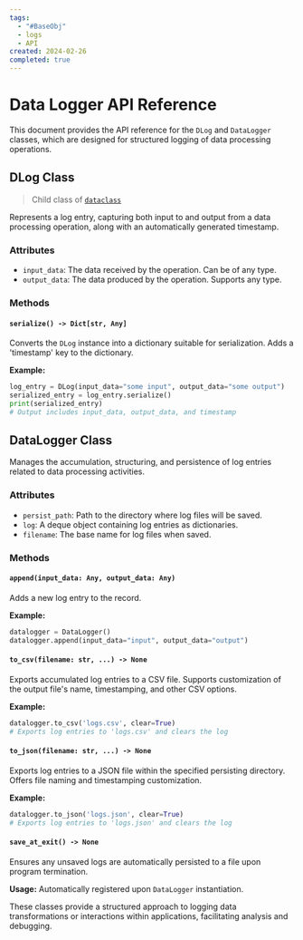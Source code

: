 ```yaml
---
tags:
  - "#BaseObj"
  - logs
  - API
created: 2024-02-26
completed: true
---
```


# Data Logger API Reference

This document provides the API reference for the `DLog` and `DataLogger` classes, which are designed for structured logging of data processing operations.

## DLog Class
> Child class of [`dataclass`](https://docs.python.org/3/library/dataclasses.html)

Represents a log entry, capturing both input to and output from a data processing operation, along with an automatically generated timestamp.

### Attributes

- `input_data`: The data received by the operation. Can be of any type.
- `output_data`: The data produced by the operation. Supports any type.

### Methods

#### `serialize() -> Dict[str, Any]`

Converts the `DLog` instance into a dictionary suitable for serialization. Adds a 'timestamp' key to the dictionary.

**Example:**

```python
log_entry = DLog(input_data="some input", output_data="some output")
serialized_entry = log_entry.serialize()
print(serialized_entry)
# Output includes input_data, output_data, and timestamp
```

## DataLogger Class

Manages the accumulation, structuring, and persistence of log entries related to data processing activities.

### Attributes

- `persist_path`: Path to the directory where log files will be saved.
- `log`: A deque object containing log entries as dictionaries.
- `filename`: The base name for log files when saved.

### Methods

#### `append(input_data: Any, output_data: Any)`

Adds a new log entry to the record.

**Example:**

```python
datalogger = DataLogger()
datalogger.append(input_data="input", output_data="output")
```

#### `to_csv(filename: str, ...) -> None`

Exports accumulated log entries to a CSV file. Supports customization of the output file's name, timestamping, and other CSV options.

**Example:**

```python
datalogger.to_csv('logs.csv', clear=True)
# Exports log entries to 'logs.csv' and clears the log
```

#### `to_json(filename: str, ...) -> None`

Exports log entries to a JSON file within the specified persisting directory. Offers file naming and timestamping customization.

**Example:**

```python
datalogger.to_json('logs.json', clear=True)
# Exports log entries to 'logs.json' and clears the log
```

#### `save_at_exit() -> None`

Ensures any unsaved logs are automatically persisted to a file upon program termination.

**Usage:** Automatically registered upon `DataLogger` instantiation.

These classes provide a structured approach to logging data transformations or interactions within applications, facilitating analysis and debugging.

